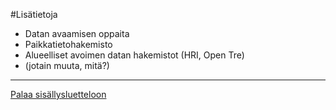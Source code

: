#Lisätietoja

* Datan avaamisen oppaita
* Paikkatietohakemisto
* Alueelliset avoimen datan hakemistot (HRI, Open Tre)
* (jotain muuta, mitä?)


-----
[Palaa sisällysluetteloon](Sisällysluettelo.md)
